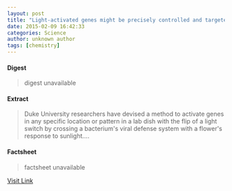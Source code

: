 ```yaml
---
layout: post
title: "Light-activated genes might be precisely controlled and targeted"
date: 2015-02-09 16:42:33
categories: Science
author: unknown author
tags: [chemistry]
---
```



#### Digest
>digest unavailable

#### Extract
>Duke University researchers have devised a method to activate genes in any specific location or pattern in a lab dish with the flip of a light switch by crossing a bacterium's viral defense system with a flower's response to sunlight....

#### Factsheet
>factsheet unavailable

[Visit Link](http://phys.org/news342704543.html)


